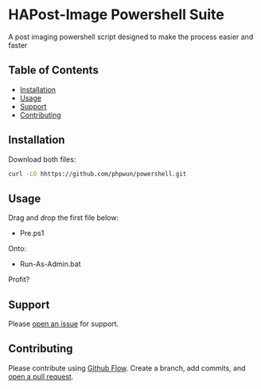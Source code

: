 # HAPost-Image Powershell Suite

A post imaging powershell script designed to make the process easier and faster

## Table of Contents

- [Installation](#installation)
- [Usage](#usage)
- [Support](#support)
- [Contributing](#contributing)

## Installation

Download both files:

```sh
curl -LO hhttps://github.com/phpwun/powershell.git
```

## Usage

Drag and drop the first file below:

- Pre.ps1

Onto:
- Run-As-Admin.bat

Profit?

## Support

Please [open an issue](https://github.com/fraction/readme-boilerplate/issues/new) for support.

## Contributing

Please contribute using [Github Flow](https://guides.github.com/introduction/flow/). Create a branch, add commits, and [open a pull request](https://github.com/fraction/readme-boilerplate/compare/).
